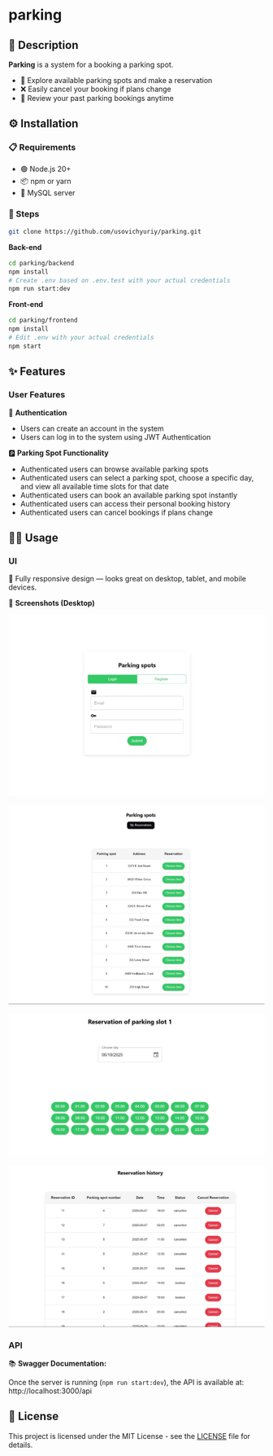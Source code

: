 # parking

## 📖 Description

**Parking** is a system for a booking a parking spot.

- 🚗 Explore available parking spots and make a reservation
- ❌ Easily cancel your booking if plans change
- 🧾 Review your past parking bookings anytime

## ⚙️ Installation

### 📋 Requirements

- 🟢 Node.js 20+
- 📦 npm or yarn
- 🐬 MySQL server

### 🚀 Steps

```bash
git clone https://github.com/usovichyuriy/parking.git
```

**Back-end**

```bash
cd parking/backend
npm install
# Create .env based on .env.test with your actual credentials
npm run start:dev
```

**Front-end**

```bash
cd parking/frontend
npm install
# Edit .env with your actual credentials
npm start
```

## ✨ Features

### User Features

🔐 **Authentication**

- Users can create an account in the system
- Users can log in to the system using JWT Authentication

🅿️ **Parking Spot Functionality**

- Authenticated users can browse available parking spots
- Authenticated users can select a parking spot, choose a specific day, and view all available time slots for that date
- Authenticated users can book an available parking spot instantly
- Authenticated users can access their personal booking history
- Authenticated users can cancel bookings if plans change

## 🧑‍💻 Usage

### UI

🧩 Fully responsive design — looks great on desktop, tablet, and mobile devices.

📸 **Screenshots (Desktop)**

![Auth](./assets/authPage.jpg)

![ParkingSpots](./assets/parkingSpotsPage.jpg)

![Reservation](./assets/reservationPage.jpg)

![ReservationHistory](./assets/reservationHistoryPage.jpg)

### API

📚 **Swagger Documentation:**

Once the server is running (`npm run start:dev`), the API is available at:
http://localhost:3000/api

## 📄 License

This project is licensed under the MIT License - see the [LICENSE](LICENSE) file for details.
